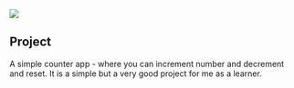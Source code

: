 ![](https://github.com/seemasahuu/counter-js/blob/main/Screenshot%202024-04-06%20at%2012.28.06%20AM.png?raw=true)


## Project
A simple counter app - where you can increment number and decrement and reset. It is a simple but a very good project for me as a learner.
